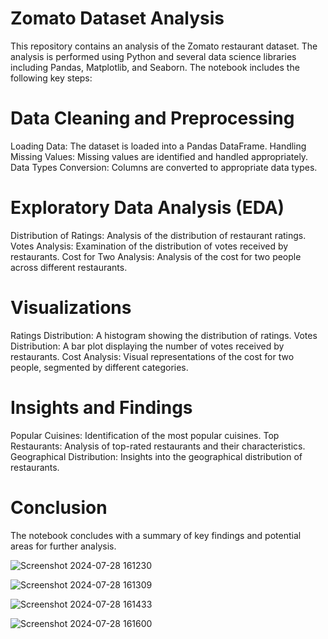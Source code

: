 #  Zomato Dataset Analysis
This repository contains an analysis of the Zomato restaurant dataset. The analysis is performed using Python and several data science libraries including Pandas, Matplotlib, and Seaborn. The notebook includes the following key steps:

# Data Cleaning and Preprocessing
Loading Data: The dataset is loaded into a Pandas DataFrame.
Handling Missing Values: Missing values are identified and handled appropriately.
Data Types Conversion: Columns are converted to appropriate data types.


# Exploratory Data Analysis (EDA)
Distribution of Ratings: Analysis of the distribution of restaurant ratings.
Votes Analysis: Examination of the distribution of votes received by restaurants.
Cost for Two Analysis: Analysis of the cost for two people across different restaurants.


# Visualizations
Ratings Distribution: A histogram showing the distribution of ratings.
Votes Distribution: A bar plot displaying the number of votes received by restaurants.
Cost Analysis: Visual representations of the cost for two people, segmented by different categories.

# Insights and Findings
Popular Cuisines: Identification of the most popular cuisines.
Top Restaurants: Analysis of top-rated restaurants and their characteristics.
Geographical Distribution: Insights into the geographical distribution of restaurants.


# Conclusion
The notebook concludes with a summary of key findings and potential areas for further analysis.

![Screenshot 2024-07-28 161230](https://github.com/user-attachments/assets/e29a9b29-68a8-4607-abda-5eb79784e2de)


![Screenshot 2024-07-28 161309](https://github.com/user-attachments/assets/22c1e7f8-6cd1-49b2-9639-a1a2074be80c)


![Screenshot 2024-07-28 161433](https://github.com/user-attachments/assets/c5e933a4-89d5-4c0d-a8be-e1e212db17ef)


![Screenshot 2024-07-28 161600](https://github.com/user-attachments/assets/7f22dbef-99cd-4a27-b800-c4a0b2b2c9bb)
